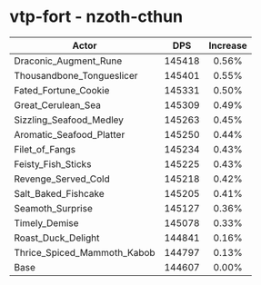 # vtp-fort - nzoth-cthun
| Actor | DPS | Increase |
|---|:---:|:---:|
|Draconic_Augment_Rune|145418|0.56%|
|Thousandbone_Tongueslicer|145401|0.55%|
|Fated_Fortune_Cookie|145331|0.50%|
|Great_Cerulean_Sea|145309|0.49%|
|Sizzling_Seafood_Medley|145263|0.45%|
|Aromatic_Seafood_Platter|145250|0.44%|
|Filet_of_Fangs|145234|0.43%|
|Feisty_Fish_Sticks|145225|0.43%|
|Revenge_Served_Cold|145218|0.42%|
|Salt_Baked_Fishcake|145205|0.41%|
|Seamoth_Surprise|145127|0.36%|
|Timely_Demise|145078|0.33%|
|Roast_Duck_Delight|144841|0.16%|
|Thrice_Spiced_Mammoth_Kabob|144797|0.13%|
|Base|144607|0.00%|
